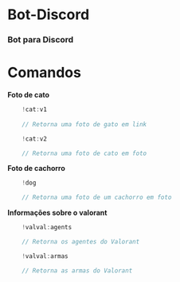 # Bot-Discord
 ### Bot para Discord

# Comandos

**Foto de cato**
```ts
    !cat:v1
    
    // Retorna uma foto de gato em link
```
```ts
    !cat:v2

    // Retorna uma foto de cato em foto
```
**Foto de cachorro**
```ts
    !dog

    // Retorna uma foto de um cachorro em foto
```
**Informações sobre o valorant**
```ts
    !valval:agents

    // Retorna os agentes do Valorant
```
```ts
    !valval:armas

    // Retorna as armas do Valorant
```